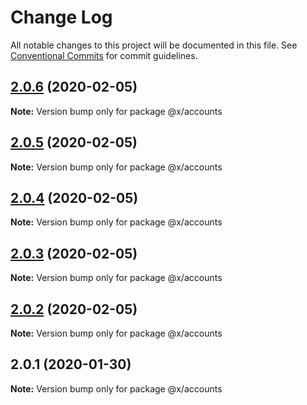 # Change Log

All notable changes to this project will be documented in this file.
See [Conventional Commits](https://conventionalcommits.org) for commit guidelines.

## [2.0.6](https://github.com/whitehorse5353/lerna-e2e/compare/@x/accounts@2.0.5...@x/accounts@2.0.6) (2020-02-05)

**Note:** Version bump only for package @x/accounts





## [2.0.5](https://github.com/whitehorse5353/lerna-e2e/compare/@x/accounts@2.0.4...@x/accounts@2.0.5) (2020-02-05)

**Note:** Version bump only for package @x/accounts





## [2.0.4](https://github.com/whitehorse5353/lerna-e2e/compare/@x/accounts@2.0.3...@x/accounts@2.0.4) (2020-02-05)

**Note:** Version bump only for package @x/accounts





## [2.0.3](https://github.com/whitehorse5353/lerna-e2e/compare/@x/accounts@2.0.2...@x/accounts@2.0.3) (2020-02-05)

**Note:** Version bump only for package @x/accounts





## [2.0.2](https://github.com/whitehorse5353/lerna-e2e/compare/@x/accounts@2.0.1...@x/accounts@2.0.2) (2020-02-05)

**Note:** Version bump only for package @x/accounts





## 2.0.1 (2020-01-30)

**Note:** Version bump only for package @x/accounts
